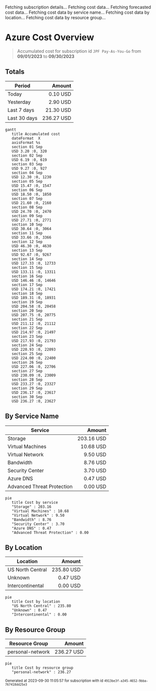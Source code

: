 Fetching subscription details...
Fetching cost data...
Fetching forecasted cost data...
Fetching cost data by service name...
Fetching cost data by location...
Fetching cost data by resource group...
# Azure Cost Overview

> Accumulated cost for subscription id `JPF Pay-As-You-Go` from **09/01/2023** to **09/30/2023**

## Totals

|Period|Amount|
|---|---:|
|Today|0.10 USD|
|Yesterday|2.90 USD|
|Last 7 days|21.30 USD|
|Last 30 days|236.27 USD|

```mermaid
gantt
   title Accumulated cost
   dateFormat  X
   axisFormat %s
   section 01 Sep
   USD 3.20 :0, 320
   section 02 Sep
   USD 6.19 :0, 619
   section 03 Sep
   USD 9.27 :0, 927
   section 04 Sep
   USD 12.30 :0, 1230
   section 05 Sep
   USD 15.47 :0, 1547
   section 06 Sep
   USD 18.50 :0, 1850
   section 07 Sep
   USD 21.60 :0, 2160
   section 08 Sep
   USD 24.70 :0, 2470
   section 09 Sep
   USD 27.71 :0, 2771
   section 10 Sep
   USD 30.64 :0, 3064
   section 11 Sep
   USD 33.66 :0, 3366
   section 12 Sep
   USD 46.30 :0, 4630
   section 13 Sep
   USD 92.67 :0, 9267
   section 14 Sep
   USD 127.33 :0, 12733
   section 15 Sep
   USD 133.11 :0, 13311
   section 16 Sep
   USD 146.46 :0, 14646
   section 17 Sep
   USD 174.21 :0, 17421
   section 18 Sep
   USD 189.31 :0, 18931
   section 19 Sep
   USD 204.58 :0, 20458
   section 20 Sep
   USD 207.75 :0, 20775
   section 21 Sep
   USD 211.12 :0, 21112
   section 22 Sep
   USD 214.97 :0, 21497
   section 23 Sep
   USD 217.93 :0, 21793
   section 24 Sep
   USD 220.93 :0, 22093
   section 25 Sep
   USD 224.00 :0, 22400
   section 26 Sep
   USD 227.06 :0, 22706
   section 27 Sep
   USD 230.09 :0, 23009
   section 28 Sep
   USD 233.27 :0, 23327
   section 29 Sep
   USD 236.17 :0, 23617
   section 30 Sep
   USD 236.27 :0, 23627
```

## By Service Name

|Service|Amount|
|---|---:|
|Storage|203.16 USD|
|Virtual Machines|10.68 USD|
|Virtual Network|9.50 USD|
|Bandwidth|8.76 USD|
|Security Center|3.70 USD|
|Azure DNS|0.47 USD|
|Advanced Threat Protection|0.00 USD|

```mermaid
pie
   title Cost by service
   "Storage" : 203.16
   "Virtual Machines" : 10.68
   "Virtual Network" : 9.50
   "Bandwidth" : 8.76
   "Security Center" : 3.70
   "Azure DNS" : 0.47
   "Advanced Threat Protection" : 0.00
```

## By Location

|Location|Amount|
|---|---:|
|US North Central|235.80 USD|
|Unknown|0.47 USD|
|Intercontinental|0.00 USD|

```mermaid
pie
   title Cost by location
   "US North Central" : 235.80
   "Unknown" : 0.47
   "Intercontinental" : 0.00
```

## By Resource Group

|Resource Group|Amount|
|---|---:|
|personal-network|236.27 USD|

```mermaid
pie
   title Cost by resource group
   "personal-network" : 236.27
```

<sup>Generated at 2023-09-30 11:05:57 for subscription with id `4913be3f-a345-4652-9bba-767418dd25e3`</sup>
